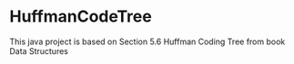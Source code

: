 # HuffmanCodeTree
This java project is based on Section 5.6 Huffman Coding Tree from book Data Structures
